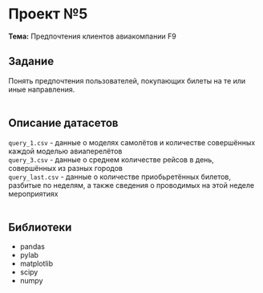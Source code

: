 # Проект №5
**Тема:** Предпочтения клиентов авиакомпании F9

## Задание 
Понять предпочтения пользователей, покупающих билеты на те или иные направления.<br><br>

## Описание датасетов 
`query_1.csv` - данные о моделях самолётов и количестве совершённых каждой моделью авиаперелётов<br>
`query_3.csv` - данные о среднем количестве рейсов в день, совершённых из разных городов<br>
`query_last.csv` - данные о количестве приобьретённых билетов, разбитые по неделям, а также сведения о проводимых на этой неделе мероприятиях
<br><br>

## Библиотеки
- pandas
- pylab
- matplotlib
- scipy
- numpy
